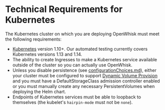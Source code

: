 <!--
#
# Licensed to the Apache Software Foundation (ASF) under one or more
# contributor license agreements.  See the NOTICE file distributed with
# this work for additional information regarding copyright ownership.
# The ASF licenses this file to You under the Apache License, Version 2.0
# (the "License"); you may not use this file except in compliance with
# the License.  You may obtain a copy of the License at
#
#     http://www.apache.org/licenses/LICENSE-2.0
#
# Unless required by applicable law or agreed to in writing, software
# distributed under the License is distributed on an "AS IS" BASIS,
# WITHOUT WARRANTIES OR CONDITIONS OF ANY KIND, either express or implied.
# See the License for the specific language governing permissions and
# limitations under the License.
#
-->

# Technical Requirements for Kubernetes

The Kubernetes cluster on which you are deploying OpenWhisk must meet
the following requirements:
* [Kubernetes](https://github.com/kubernetes/kubernetes) version 1.10+.
  Our automated testing currently covers Kubernetes versions 1.13 and 1.14.
* The ability to create Ingresses to make a Kubernetes service
  available outside of the cluster so you can actually use OpenWhisk.
* Unless you disable persistence (see
  [configurationChoices.md](configurationChoices.md)),
  either your cluster must be configured to support [Dynamic Volume
  Provision](https://kubernetes.io/docs/concepts/storage/dynamic-provisioning/)
  and you must have a DefaultStorageClass admission controller enabled
  or you must manually create any necessary PersistentVolumes when
  deploying the Helm chart.
* Endpoints of Kubernetes services must be able to loopback to
  themselves (the kubelet's `hairpin-mode` must not be `none`).

